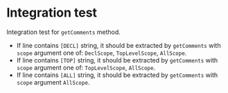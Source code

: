 # Integration test

Integration test for `getComments` method.

- If line contains `[DECL]` string, it should be extracted by `getComments`
with `scope` argument one of: `DeclScope`, `TopLevelScope`, `AllScope`.
- If line contains `[TOP]` string, it should be extracted by `getComments`
with `scope` argument one of: `TopLevelScope`, `AllScope`.
- If line contains `[ALL]` string, it should be extracted by `getComments`
with `scope` argument `AllScope`.
